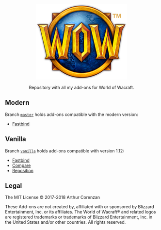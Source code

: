 <p align="center"><img src="wow.png" height="250" width="300"></p>
<p align="center">Repository with all my add-ons for World of Wacraft.</p>

## Modern

Branch [`master`](https://github.com/haggen/wow/tree/master) holds add-ons compatible with the modern version:

- [Fastbind](https://github.com/haggen/wow/tree/master/Fastbind)

## Vanilla

Branch [`vanilla`](https://github.com/haggen/wow/tree/vanilla) holds add-ons compatible with version 1.12:

- [Fastbind](https://github.com/haggen/wow/tree/vanilla/Fastbind/)
- [Compare](https://github.com/haggen/wow/tree/vanilla/Compare/)
- [Reposition](https://github.com/haggen/wow/tree/vanilla/Reposition/)

## Legal

The MIT License © 2017-2018 Arthur Corenzan

These Add-ons are not created by, affiliated with or sponsored by Blizzard Entertainment, Inc. or its affiliates. The World of Wacraft® and related logos are registered trademarks or trademarks of Blizzard Entertainment, Inc. in the United States and/or other countries. All rights reserved.